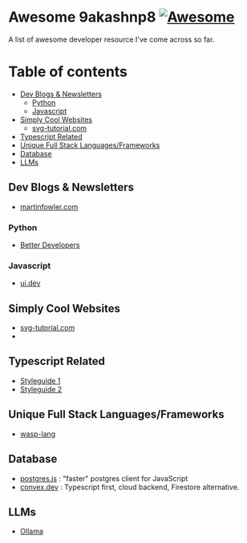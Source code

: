 # Awesome 9akashnp8 [![Awesome](https://cdn.rawgit.com/sindresorhus/awesome/d7305f38d29fed78fa85652e3a63e154dd8e8829/media/badge.svg)](https://github.com/sindresorhus/awesome)

A list of awesome developer resource I've come across so far.

# Table of contents
- [Dev Blogs & Newsletters](#dev-blogs--newsletters)
  - [Python](#python)
  - [Javascript](#javascript)
- [Simply Cool Websites](#simply-cool-websites)
  - [svg-tutorial.com](#--svg-tutorial--com)
- [Typescript Related](#typescript-related)
- [Unique Full Stack Languages/Frameworks](#unique-full-stack-languagesframeworks)
- [Database](#database)
- [LLMs](#llms)

## Dev Blogs & Newsletters
- [martinfowler.com](https://martinfowler.com)

### Python
- [Better Developers](https://lerner.co.il/newsletter/)

### Javascript
- [ui.dev](https://ui.dev/)

## Simply Cool Websites
- [svg-tutorial.com](https://svg-tutorial.com/)
- 
## Typescript Related
- [Styleguide 1](https://github.com/basarat/typescript-book/blob/master/docs/styleguide/styleguide.md)
- [Styleguide 2](https://mkosir.github.io/typescript-style-guide/)

## Unique Full Stack Languages/Frameworks
- [wasp-lang](https://wasp-lang.dev/)

## Database
- [postgres.js](https://github.com/porsager/postgres) : "faster" postgres client for JavaScript
- [convex.dev](https://www.convex.dev/) : Typescript first, cloud backend, Firestore alternative.

## LLMs
- [Ollama](https://github.com/jmorganca/ollama)
